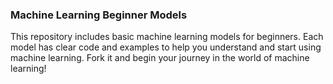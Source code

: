 ### Machine Learning Beginner Models
This repository includes basic machine learning models for beginners. Each model has clear code and examples to help you understand and start using machine learning. Fork it and begin your journey in the world of machine learning!
